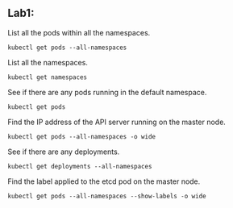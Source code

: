 
Lab1:
-----
 
List all the pods within all the namespaces.

    kubectl get pods --all-namespaces
List all the namespaces.

    kubectl get namespaces
See if there are any pods running in the default namespace.

    kubectl get pods
Find the IP address of the API server running on the master node.

    kubectl get pods --all-namespaces -o wide
See if there are any deployments.

    kubectl get deployments --all-namespaces
Find the label applied to the etcd pod on the master node.

    kubectl get pods --all-namespaces --show-labels -o wide
